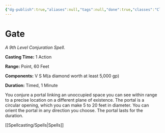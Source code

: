 ```yaml
---
{"dg-publish":true,"aliases":null,"tags":null,"done":true,"classes":"Cleric, Sorcerer, Wizard,","spellLevel":9,"school":"Conjuration","source":"PHB","permalink":"/spells/gate/","dgHomeLink":false,"dgPassFrontmatter":true}
---
```


# Gate
*A 9th Level Conjuration Spell.*

**Casting Time:** 1 Action

**Range:** Point, 60 Feet

**Components:** V S M(a diamond worth at least 5,000 gp)

**Duration:** Timed, 1 Minute

You conjure a portal linking an unoccupied space you can see within range to a precise location on a different plane of existence. The portal is a circular opening, which you can make 5 to 20 feet in diameter. You can orient the portal in any direction you choose. The portal lasts for the duration.

[[Spellcasting/Spells|Spells]]